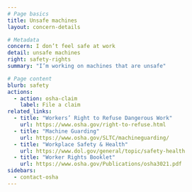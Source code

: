 ```yaml
---
# Page basics
title: Unsafe machines
layout: concern-details

# Metadata
concern: I don’t feel safe at work
detail: unsafe machines
right: safety-rights
summary: "I’m working on machines that are unsafe"

# Page content
blurb: safety
actions:
  - action: osha-claim
    label: File a claim
related_links:
  - title: "Workers’ Right to Refuse Dangerous Work"
    url: https://www.osha.gov/right-to-refuse.html
  - title: "Machine Guarding"
    url: https://www.osha.gov/SLTC/machineguarding/
  - title: "Workplace Safety & Health"
    url: https://www.dol.gov/general/topic/safety-health
  - title: "Worker Rights Booklet"
    url: https://www.osha.gov/Publications/osha3021.pdf
sidebars:
  - contact-osha
---
```

